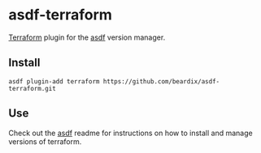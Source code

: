 # asdf-terraform

[Terraform](https://www.terraform.io) plugin for the [asdf](https://github.com/asdf-vm/asdf) version manager.

## Install

```
asdf plugin-add terraform https://github.com/beardix/asdf-terraform.git
```

## Use

Check out the [asdf](https://github.com/asdf-vm/asdf) readme for instructions on how to install and manage versions of terraform.
